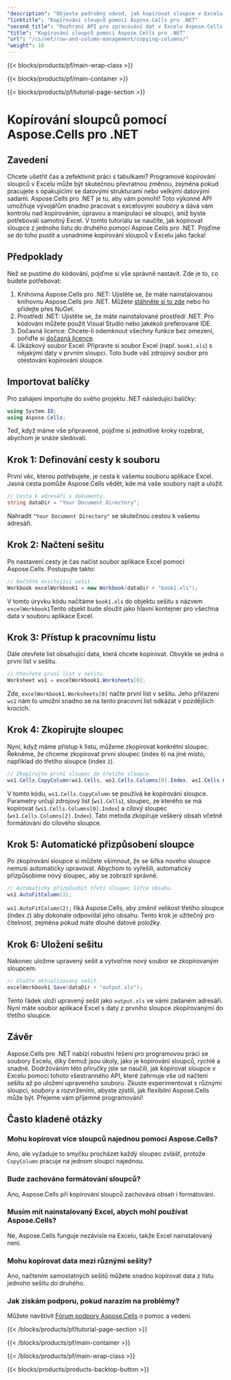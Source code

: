 ```yaml
---
"description": "Objevte podrobný návod, jak kopírovat sloupce v Excelu pomocí Aspose.Cells pro .NET. Zjednodušte si práci s daty pomocí jasných pokynů."
"linktitle": "Kopírování sloupců pomocí Aspose.Cells pro .NET"
"second_title": "Rozhraní API pro zpracování dat v Excelu Aspose.Cells v .NET"
"title": "Kopírování sloupců pomocí Aspose.Cells pro .NET"
"url": "/cs/net/row-and-column-management/copying-columns/"
"weight": 10
---
```


{{< blocks/products/pf/main-wrap-class >}}

{{< blocks/products/pf/main-container >}}

{{< blocks/products/pf/tutorial-page-section >}}

# Kopírování sloupců pomocí Aspose.Cells pro .NET

## Zavedení
Chcete ušetřit čas a zefektivnit práci s tabulkami? Programové kopírování sloupců v Excelu může být skutečnou převratnou změnou, zejména pokud pracujete s opakujícími se datovými strukturami nebo velkými datovými sadami. Aspose.Cells pro .NET je tu, aby vám pomohl! Toto výkonné API umožňuje vývojářům snadno pracovat s excelovými soubory a dává vám kontrolu nad kopírováním, úpravou a manipulací se sloupci, aniž byste potřebovali samotný Excel. V tomto tutoriálu se naučíte, jak kopírovat sloupce z jednoho listu do druhého pomocí Aspose.Cells pro .NET. 
Pojďme se do toho pustit a usnadníme kopírování sloupců v Excelu jako facka!
## Předpoklady
Než se pustíme do kódování, pojďme si vše správně nastavit. Zde je to, co budete potřebovat:
1. Knihovna Aspose.Cells pro .NET: Ujistěte se, že máte nainstalovanou knihovnu Aspose.Cells pro .NET. Můžete [stáhněte si to zde](https://releases.aspose.com/cells/net/) nebo ho přidejte přes NuGet.
2. Prostředí .NET: Ujistěte se, že máte nainstalované prostředí .NET. Pro kódování můžete použít Visual Studio nebo jakékoli preferované IDE.
3. Dočasná licence: Chcete-li odemknout všechny funkce bez omezení, pořiďte si [dočasná licence](https://purchase.aspose.com/temporary-license/).
4. Ukázkový soubor Excel: Připravte si soubor Excel (např. `book1.xls`) s nějakými daty v prvním sloupci. Toto bude váš zdrojový soubor pro otestování kopírování sloupce.
## Importovat balíčky
Pro zahájení importujte do svého projektu .NET následující balíčky:
```csharp
using System.IO;
using Aspose.Cells;
```
Teď, když máme vše připravené, pojďme si jednotlivé kroky rozebrat, abychom je snáze sledovali.
## Krok 1: Definování cesty k souboru
První věc, kterou potřebujete, je cesta k vašemu souboru aplikace Excel. Jasná cesta pomůže Aspose.Cells vědět, kde má vaše soubory najít a uložit.
```csharp
// Cesta k adresáři s dokumenty.
string dataDir = "Your Document Directory";
```
Nahradit `"Your Document Directory"` se skutečnou cestou k vašemu adresáři.
## Krok 2: Načtení sešitu
Po nastavení cesty je čas načíst soubor aplikace Excel pomocí Aspose.Cells. Postupujte takto:
```csharp
// Načtěte existující sešit.
Workbook excelWorkbook1 = new Workbook(dataDir + "book1.xls");
```
V tomto úryvku kódu načítáme `book1.xls` do objektu sešitu s názvem `excelWorkbook1`Tento objekt bude sloužit jako hlavní kontejner pro všechna data v souboru aplikace Excel.
## Krok 3: Přístup k pracovnímu listu
Dále otevřete list obsahující data, která chcete kopírovat. Obvykle se jedná o první list v sešitu.
```csharp
// Otevřete první list v sešitu.
Worksheet ws1 = excelWorkbook1.Worksheets[0];
```
Zde, `excelWorkbook1.Worksheets[0]` načte první list v sešitu. Jeho přiřazení `ws1` nám to umožní snadno se na tento pracovní list odkázat v pozdějších krocích.
## Krok 4: Zkopírujte sloupec
Nyní, když máme přístup k listu, můžeme zkopírovat konkrétní sloupec. Řekněme, že chceme zkopírovat první sloupec (index `0`) na jiné místo, například do třetího sloupce (index `2`).
```csharp
// Zkopírujte první sloupec do třetího sloupce.
ws1.Cells.CopyColumn(ws1.Cells, ws1.Cells.Columns[0].Index, ws1.Cells.Columns[2].Index);
```
V tomto kódu, `ws1.Cells.CopyColumn` se používá ke kopírování sloupce. Parametry určují zdrojový list (`ws1.Cells`), sloupec, ze kterého se má kopírovat (`ws1.Cells.Columns[0].Index`) a cílový sloupec (`ws1.Cells.Columns[2].Index`). Tato metoda zkopíruje veškerý obsah včetně formátování do cílového sloupce.
## Krok 5: Automatické přizpůsobení sloupce
Po zkopírování sloupce si můžete všimnout, že se šířka nového sloupce nemusí automaticky upravovat. Abychom to vyřešili, automaticky přizpůsobíme nový sloupec, aby se zobrazil správně.
```csharp
// Automaticky přizpůsobit třetí sloupec šířce obsahu.
ws1.AutoFitColumn(2);
```
`ws1.AutoFitColumn(2);` říká Aspose.Cells, aby změnil velikost třetího sloupce (index `2`) aby dokonale odpovídal jeho obsahu. Tento krok je užitečný pro čitelnost, zejména pokud máte dlouhé datové položky.
## Krok 6: Uložení sešitu
Nakonec uložme upravený sešit a vytvořme nový soubor se zkopírovaným sloupcem. 
```csharp
// Uložte aktualizovaný sešit.
excelWorkbook1.Save(dataDir + "output.xls");
```
Tento řádek uloží upravený sešit jako `output.xls` ve vámi zadaném adresáři. Nyní máte soubor aplikace Excel s daty z prvního sloupce zkopírovanými do třetího sloupce.
## Závěr
Aspose.Cells pro .NET nabízí robustní řešení pro programovou práci se soubory Excelu, díky čemuž jsou úkoly, jako je kopírování sloupců, rychlé a snadné. Dodržováním této příručky jste se naučili, jak kopírovat sloupce v Excelu pomocí tohoto všestranného API, které zahrnuje vše od načtení sešitu až po uložení upraveného souboru. Zkuste experimentovat s různými sloupci, soubory a rozvrženími, abyste zjistili, jak flexibilní Aspose.Cells může být. Přejeme vám příjemné programování!
## Často kladené otázky
### Mohu kopírovat více sloupců najednou pomocí Aspose.Cells?  
Ano, ale vyžaduje to smyčku procházet každý sloupec zvlášť, protože `CopyColumn` pracuje na jednom sloupci najednou. 
### Bude zachováno formátování sloupců?  
Ano, Aspose.Cells při kopírování sloupců zachovává obsah i formátování.
### Musím mít nainstalovaný Excel, abych mohl používat Aspose.Cells?  
Ne, Aspose.Cells funguje nezávisle na Excelu, takže Excel nainstalovaný není.
### Mohu kopírovat data mezi různými sešity?  
Ano, načtením samostatných sešitů můžete snadno kopírovat data z listu jednoho sešitu do druhého.
### Jak získám podporu, pokud narazím na problémy?  
Můžete navštívit [Fórum podpory Aspose.Cells](https://forum.aspose.com/c/cells/9) o pomoc a vedení.

{{< /blocks/products/pf/tutorial-page-section >}}

{{< /blocks/products/pf/main-container >}}

{{< /blocks/products/pf/main-wrap-class >}}

{{< blocks/products/products-backtop-button >}}